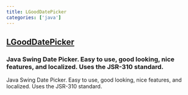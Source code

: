 ```yaml
---
title: LGoodDatePicker
categories: ['java']
---
```

## [LGoodDatePicker](https://github.com/LGoodDatePicker/LGoodDatePicker)

### Java Swing Date Picker. Easy to use, good looking, nice features, and localized. Uses the JSR-310 standard. 

Java Swing Date Picker. Easy to use, good looking, nice features, and localized. Uses the JSR-310 standard. 
